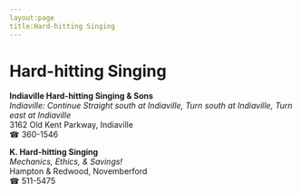 ```yaml
---
layout:page
title:Hard-hitting Singing
---
```

# Hard-hitting Singing

**Indiaville Hard-hitting Singing & Sons**  
_Indiaville: Continue Straight south at Indiaville, Turn south at Indiaville, Turn east at Indiaville_  
3162 Old Kent Parkway, Indiaville  
☎ 360-1546



**K. Hard-hitting Singing**  
_Mechanics, Ethics, & Savings!_  
Hampton & Redwood, Novemberford  
☎ 511-5475



